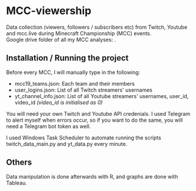 # MCC-viewership

Data collection (viewers, followers / subscribers etc) from Twitch, Youtube and mcc.live during Minecraft Championship (MCC) events.  
Google drive folder of all my MCC analyses: .

## Installation / Running the project

Before every MCC, I will manually type in the following:

- mcc19_teams.json: Each team and their members
- user_logins.json: List of all Twitch streamers' usernames
- yt_channel_info.json: List of all Youtube streamers' usernames, user_id, video_id _(video_id is initialised as 0)_

<!-- I used relative paths in the code, and this is my folder structure:
&ensp;&ensp;mcc19  *(for example)*
&ensp;&ensp;&ensp;&ensp;data
&ensp;&ensp;&ensp;&ensp;logs
&ensp;&ensp;&ensp;&ensp;mcc19_teams.json
&ensp;&ensp;&ensp;&ensp;user_logins.json
&ensp;&ensp;&ensp;&ensp;yt_channel_info.json
&ensp;&ensp;src   -->

You will need your own Twitch and Youtube API credenials. I used Telegram to alert myself when errors occur, so if you want to do the same, you will need a Telegram bot token as well.

I used Windows Task Scheduler to automate running the scripts twitch_data_main.py and yt_data.py every minute.

## Others

Data manipulation is done afterwards with R, and graphs are done with Tableau.
